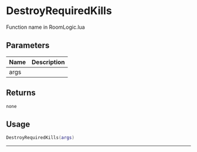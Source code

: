 # DestroyRequiredKills

Function name in RoomLogic.lua

## Parameters

| Name | Description |
| ---- | ----------- |
| args |             |

## Returns

`none`

## Usage

```lua
DestroyRequiredKills(args)
```

---
